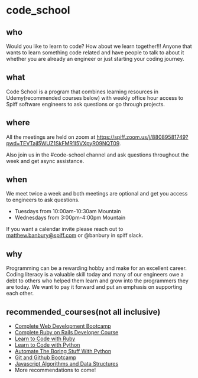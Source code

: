 # code_school

## who

Would you like to learn to code? How about we learn together!!! Anyone that wants to learn something code related and have people to talk to about it whether you are already an engineer or just starting your coding journey.

## what

Code School is a program that combines learning resources in Udemy(recommended courses below) with weekly office hour access to Spiff software engineers to ask questions or go through projects.

## where

All the meetings are held on zoom at https://spiff.zoom.us/j/88089581749?pwd=TEVTajl5WUZ1SkFMR1I5VXpyR09NQT09. 

Also join us in the #code-school channel and ask questions throughout the week and get async assistance.

## when

We meet twice a week and both meetings are optional and get you access to engineers to ask questions.

- Tuesdays from 10:00am-10:30am Mountain
- Wednesdays from 3:00pm-4:00pm Mountain 

If you want a calendar invite please reach out to matthew.banbury@spiff.com or @banbury in spiff slack.

## why

Programming can be a rewarding hobby and make for an excellent career. Coding literacy is a valuable skill today and many of our engineers owe a debt to others who helped them learn and grow into the programmers they are today. We want to pay it forward and put an emphasis on supporting each other.

## recommended_courses(not all inclusive)
  - [Complete Web Development Bootcamp](https://spiff.udemy.com/course/the-complete-web-development-bootcamp/)
  - [Complete Ruby on Rails Developer Course](https://spiff.udemy.com/course/the-complete-ruby-on-rails-developer-course/)
  - [Learn to Code with Ruby](https://spiff.udemy.com/course/learn-to-code-with-ruby-lang/)
  - [Learn to Code with Python](https://spiff.udemy.com/course/learn-to-code-with-python/)
  - [Automate The Boring Stuff With Python](https://spiff.udemy.com/course/automate/)
  - [Git and Github Bootcamp](https://spiff.udemy.com/course/git-and-github-bootcamp/)
  - [Javascript Algorithms and Data Structures](https://spiff.udemy.com/course/js-algorithms-and-data-structures-masterclass/)
  - More recommendations to come!
